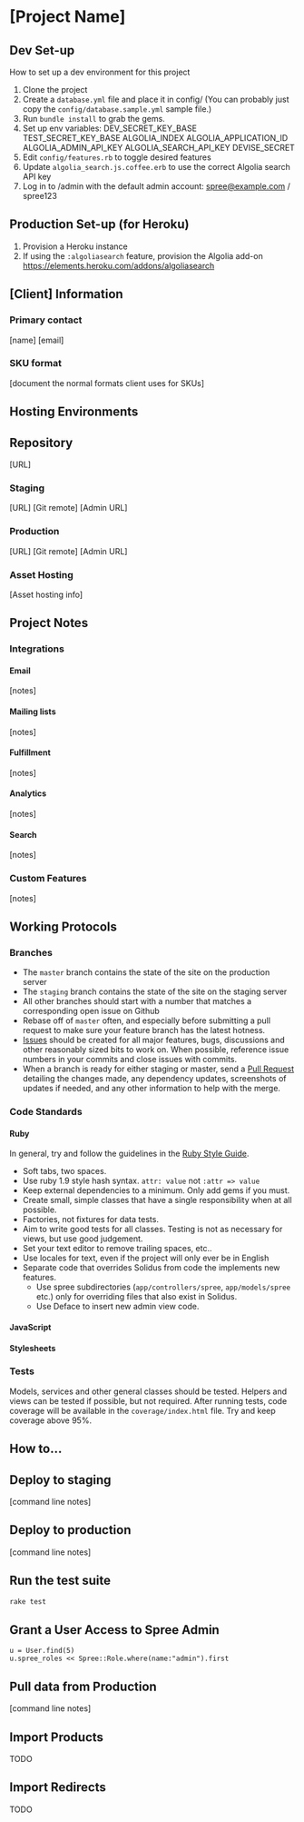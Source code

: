 # [Project Name]

## Dev Set-up
How to set up a dev environment for this project
1. Clone the project
2. Create a `database.yml` file and place it in config/ (You can probably just copy the `config/database.sample.yml` sample file.)
3. Run `bundle install` to grab the gems.
4. Set up env variables:
    DEV_SECRET_KEY_BASE
    TEST_SECRET_KEY_BASE
    ALGOLIA_INDEX
    ALGOLIA_APPLICATION_ID
    ALGOLIA_ADMIN_API_KEY
    ALGOLIA_SEARCH_API_KEY
    DEVISE_SECRET
5. Edit `config/features.rb` to toggle desired features
6. Update `algolia_search.js.coffee.erb` to use the correct Algolia search API key
7. Log in to /admin with the default admin account:
  spree@example.com / spree123

## Production Set-up (for Heroku)
1. Provision a Heroku instance
2. If using the `:algoliasearch` feature, provision the Algolia add-on https://elements.heroku.com/addons/algoliasearch

## [Client] Information
### Primary contact
[name] [email]
### SKU format
[document the normal formats client uses for SKUs]

## Hosting Environments
## Repository
[URL]
### Staging
[URL]
[Git remote]
[Admin URL]
### Production
[URL]
[Git remote]
[Admin URL]
### Asset Hosting
[Asset hosting info]

## Project Notes
### Integrations
#### Email
[notes]
#### Mailing lists
[notes]
#### Fulfillment
[notes]
#### Analytics
[notes]
#### Search
[notes]
### Custom Features
[notes]

## Working Protocols
### Branches
* The `master` branch contains the state of the site on the production server
* The `staging` branch contains the state of the site on the staging server
* All other branches should start with a number that matches a corresponding open issue on Github
* Rebase off of `master` often, and especially before submitting a pull request to make sure your feature branch has the latest hotness.
* [Issues](https://github.com/ovenbits/cellucor.com/issues) should be created for all major features, bugs, discussions and other reasonably sized bits to work on. When possible, reference issue numbers in your commits and close issues with commits.
* When a branch is ready for either staging or master, send a [Pull Request](https://github.com/ovenbits/cellucor.com/pull/new/master) detailing the changes made, any dependency updates, screenshots of updates if needed, and any other information to help with the merge.

### Code Standards
#### Ruby
In general, try and follow the guidelines in the [Ruby Style Guide](https://github.com/bbatsov/ruby-style-guide).
* Soft tabs, two spaces.
* Use ruby 1.9 style hash syntax. `attr: value` not `:attr => value`
* Keep external dependencies to a minimum. Only add gems if you must.
* Create small, simple classes that have a single responsibility when at all possible.
* Factories, not fixtures for data tests.
* Aim to write good tests for all classes. Testing is not as necessary for views, but use good judgement.
* Set your text editor to remove trailing spaces, etc..
* Use locales for text, even if the project will only ever be in English
* Separate code that overrides Solidus from code the implements new features.
  * Use spree subdirectories (`app/controllers/spree`, `app/models/spree` etc.) only for overriding files that also exist in Solidus.
  * Use Deface to insert new admin view code.
#### JavaScript
#### Stylesheets
### Tests
Models, services and other general classes should be tested. Helpers and views can be tested if possible, but not required.
After running tests, code coverage will be available in the `coverage/index.html` file. Try and keep coverage above 95%.

## How to...
## Deploy to staging
[command line notes]
## Deploy to production
[command line notes]
## Run the test suite
```bash
rake test
```
## Grant a User Access to Spree Admin
```
u = User.find(5)
u.spree_roles << Spree::Role.where(name:"admin").first
```
## Pull data from Production
[command line notes]
## Import Products
TODO
## Import Redirects
TODO
